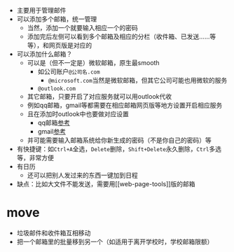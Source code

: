 - 主要用于管理邮件
- 可以添加多个邮箱，统一管理
  - 当然，添加一个就要输入相应一个的密码
  - 添加完后左侧可以看到多个邮箱及相应的分栏（收件箱、已发送……等等），和网页版是对应的
- 可以添加什么邮箱？
  - 可以是（但不一定是）微软邮箱，原生最smooth
    - 如公司账户`@公司名.com`
      - `@microsoft.com`当然是微软邮箱，但其它公司可能也用微软的服务
    - `@outlook.com`
  - 其它邮箱，只要开启了对应服务就可以用outlook代收
  - 例如qq邮箱，gmail等都需要在相应邮箱网页版等地方设置开启相应服务
  - 且在添加时outlook中也要做对应设置
    - qq邮箱[参考](https://support.microsoft.com/zh-cn/office/%E5%B0%86-qqmail-%E5%B8%90%E6%88%B7%E6%B7%BB%E5%8A%A0%E5%88%B0outlook-34ef1254-0d07-405a-856f-0409c7c905eb)
    - gmail[参考](https://support.microsoft.com/zh-cn/office/%E5%B0%86-gmail-%E6%B7%BB%E5%8A%A0%E5%88%B0-outlook-%E6%97%B6%E5%87%BA%E7%8E%B0%E4%BA%86%E9%94%99%E8%AF%AF-bc5403de-1e0f-4156-96a8-f7d084699dc1?ui=zh-cn&rs=zh-cn&ad=cn)
  - 并可能需要输入邮箱系统给你新生成的密码（不是你自己的密码）等
- 有快捷键：如`Ctrl+A`全选，`Delete`删除，`Shift+Delete`永久删除，`Ctrl`多选等，非常方便
- 有日历
  - 还可以把别人发过来的东西一键加到日程
- 缺点：比如大文件不能发送，需要用[[web-page-tools]]版的邮箱
# move
- 垃圾邮件和收件箱互相移动
- 把一个邮箱里的批量移到另一个（如适用于离开学校时，学校邮箱限额）
